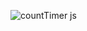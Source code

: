 ![countTimer js](https://user-images.githubusercontent.com/106958055/183095501-c75a4b7b-2ac6-48b0-a2f6-130b3cf2daa9.gif)
